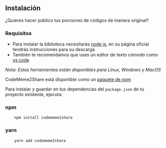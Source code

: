 ## Instalación

¿Quieres hacer público tus porciones de códigos de manera original?

### Requisitos

- Para instalar la biblioteca necesitarás [node js](https://nodejs.org), en su página oficial tendrás instrucciones para su descarga
- También te recomendamos que uses un editor de texto cómodo como [vs code](https://code.visualstudio.com/download)

_Nota: Estas herramientas están disponibles para Linux, Windows y MacOS_

CodeMeme2Share está disponible como un [paquete de npm](https://npmjs.com/package/codememe2share)

Para instalar y guardar en tus dependencias del `package.json` de tu proyecto existente, ejecuta:

### npm

```
    npm install codememe2share
```

### yarn

```
    yarn add codememe2share
```
